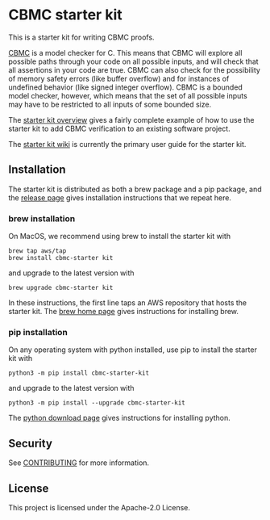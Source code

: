 # CBMC starter kit

This is a starter kit for writing CBMC proofs.

[CBMC](https://github.com/diffblue/cbmc) is a model checker for
C. This means that CBMC will explore all possible paths through your code
on all possible inputs, and will check that all assertions in your code are
true.
CBMC can also check for the possibility of
memory safety errors (like buffer overflow) and for instances of
undefined behavior (like signed integer overflow).
CBMC is a bounded model checker, however, which means that the set of all
possible inputs may have to be restricted to all inputs of some bounded size.

The [starter kit overview](https://model-checking.github.io/cbmc-training/starter-kit/overview/index.html)
gives a fairly complete example of how to use the starter kit to add
CBMC verification to an existing software project.

The [starter kit wiki](https://github.com/awslabs/aws-templates-for-cbmc-proofs/wiki)
is currently the primary user guide for the starter kit.

## Installation

The starter kit is distributed as both a brew package and a pip package, and the
[release page](https://github.com/model-checking/cbmc-starter-kit/releases/latest)
gives installation instructions that we repeat here.

### brew installation

On MacOS, we recommend using brew to install the starter kit with
```
brew tap aws/tap
brew install cbmc-starter kit
```
and upgrade to the latest version with
```
brew upgrade cbmc-starter kit
```
In these instructions, the first line taps an AWS repository that hosts the starter kit.
The [brew home page](https://brew.sh/) gives instructions for installing brew.

### pip installation

On any operating system with python installed, use pip to install the
starter kit with
```
python3 -m pip install cbmc-starter-kit
```
and upgrade to the latest version with
```
python3 -m pip install --upgrade cbmc-starter-kit
```
The [python download page](https://www.python.org/downloads/) gives instructions
for installing python.

## Security

See [CONTRIBUTING](CONTRIBUTING.md#security-issue-notifications) for more information.

## License

This project is licensed under the Apache-2.0 License.

